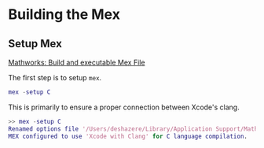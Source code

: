# Building the Mex

## Setup Mex

[Mathworks: Build and executable Mex File](https://www.mathworks.com/help/matlab/matlab_external/build-an-executable-mex-file.html)

The first step is to setup `mex`.

```matlab
mex -setup C
```

This is primarily to ensure a proper connection between Xcode's clang. 

```matlab
>> mex -setup C
Renamed options file '/Users/deshazere/Library/Application Support/MathWorks/MATLAB/R2024a/mex_C_maca64.xml' to '/Users/deshazere/Library/Application Support/MathWorks/MATLAB/R2024a/mex_C_maca64_backup.xml'.
MEX configured to use 'Xcode with Clang' for C language compilation.
```

